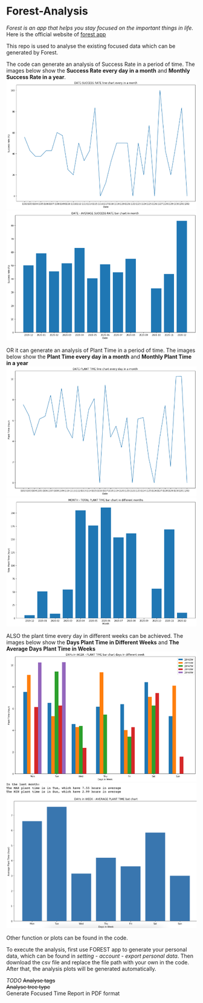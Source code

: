 # Forest-Analysis
*Forest is an app that helps you stay focused on the important things in life.* <br/>
Here is the official website of [forest app](https://www.forestapp.cc/)

This repo is used to analyse the existing focused data which can be generated by Forest. <br/>

The code can generate an analysis of Success Rate in a period of time. The images below show the **Success Rate every day in a month** and  **Monthly Success Rate in a year**. <br/>
![DATE-SUCCESS RATE line chart every in a month](https://raw.githubusercontent.com/blackdogtop/image-host/master/Forest-Analysis/DATE-SUCCESS%20RATE%20line%20chart%20every%20in%20a%20month.png)
![DATE - AVERAGE SUCCESS RATE bar chart in month](https://raw.githubusercontent.com/blackdogtop/image-host/master/Forest-Analysis/DATE%20-%20AVERAGE%20SUCCESS%20RATE%20bar%20chart%20in%20month.png)

OR
it can generate an analysis of Plant Time in a period of time. The images below show the **Plant Time every day in a month** and **Monthly Plant Time in a year**
![DATE-PLANT TIME line chart every day in a month](https://raw.githubusercontent.com/blackdogtop/image-host/master/Forest-Analysis/DATE-PLANT%20TIME%20line%20chart%20every%20day%20in%20a%20month.png)
![MONTH - TOTAL PLANT TIME bar chart in different months](https://raw.githubusercontent.com/blackdogtop/image-host/master/Forest-Analysis/MONTH%20-%20TOTAL%20PLANT%20TIME%20bar%20chart%20in%20different%20months.png)

ALSO
the plant time every day in different weeks can be achieved. The images below show the **Days Plant Time in Different Weeks** and **The Average Days Plant Time in Weeks**
![DAYs in WEEK - PLANT TIME bar chart days in different week](https://raw.githubusercontent.com/blackdogtop/image-host/master/Forest-Analysis/DAYs%20in%20WEEK%20-%20PLANT%20TIME%20bar%20chart%20days%20in%20different%20week.png)
![DAYs in WEEK - AVERAGE PLANT TIME bat chart](https://raw.githubusercontent.com/blackdogtop/image-host/master/Forest-Analysis/DAYs%20in%20WEEK%20-%20AVERAGE%20PLANT%20TIME%20bat%20chart.png)

Other function or plots can be found in the code.

To execute the analysis, first use FOREST app to generate your personal data, which can be found in *setting - account - export personal data*. Then download the csv file and replace the file path with your own in the code. After that, the analysis plots will be generated automatically.

*TODO*
~~Analyse tags~~ <br/>
~~Analyse tree type~~ <br/>
Generate Focused Time Report in PDF format <br/>
